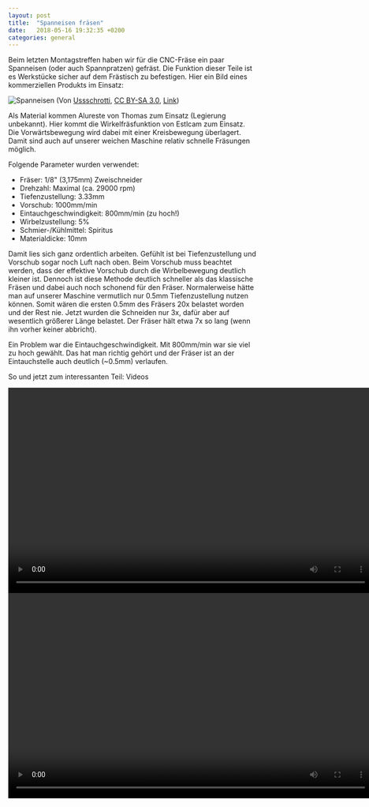 ```yaml
---
layout: post
title:  "Spanneisen fräsen"
date:   2018-05-16 19:32:35 +0200
categories: general 
---
```

Beim letzten Montagstreffen haben wir für die CNC-Fräse ein paar Spanneisen (oder auch Spannpratzen) gefräst. Die Funktion dieser Teile ist es Werkstücke sicher auf dem Frästisch zu befestigen. Hier ein Bild eines kommerziellen Produkts im Einsatz:

![Spanneisen](https://upload.wikimedia.org/wikipedia/commons/thumb/2/27/Spanneisen.jpg/1200px-Spanneisen.jpg) (Von <a href="//commons.wikimedia.org/wiki/User:Ussschrotti" title="User:Ussschrotti">Ussschrotti</a>, <a href="http://creativecommons.org/licenses/by-sa/3.0/" title="Creative Commons Attribution-Share Alike 3.0">CC BY-SA 3.0</a>, <a href="https://commons.wikimedia.org/w/index.php?curid=1372027">Link</a>)

Als Material kommen Alureste von Thomas zum Einsatz (Legierung unbekannt). Hier kommt die Wirkelfräsfunktion von Estlcam zum Einsatz. Die Vorwärtsbewegung wird dabei mit einer Kreisbewegung überlagert. Damit sind auch auf unserer weichen Maschine relativ schnelle Fräsungen möglich. 

Folgende Parameter wurden verwendet:
* Fräser: 1/8" (3,175mm) Zweischneider
* Drehzahl: Maximal (ca. 29000 rpm)
* Tiefenzustellung: 3.33mm
* Vorschub: 1000mm/min
* Eintauchgeschwindigkeit: 800mm/min (zu hoch!)
* Wirbelzustellung: 5%
* Schmier-/Kühlmittel: Spiritus
* Materialdicke: 10mm

Damit lies sich ganz ordentlich arbeiten. Gefühlt ist bei Tiefenzustellung und Vorschub sogar noch Luft nach oben. Beim Vorschub muss beachtet werden, dass der effektive Vorschub durch die Wirbelbewegung deutlich kleiner ist. Dennoch ist diese Methode deutlich schneller als das klassische Fräsen und dabei auch noch schonend für den Fräser. Normalerweise hätte man auf unserer Maschine vermutlich nur 0.5mm Tiefenzustellung nutzen können. Somit wären die ersten 0.5mm des Fräsers 20x belastet worden und der Rest nie. Jetzt wurden die Schneiden nur 3x, dafür aber auf wesentlich größerer Länge belastet. Der Fräser hält etwa 7x so lang (wenn ihn vorher keiner abbricht). 

Ein Problem war die Eintauchgeschwindigkeit. Mit 800mm/min war sie viel zu hoch gewählt. Das hat man richtig gehört und der Fräser ist an der Eintauchstelle auch deutlich (~0.5mm) verlaufen.

So und jetzt zum interessanten Teil: Videos

 <video width="740" height="416" controls>
  <source src="/assets/spanneisen1.webm" type="video/webm">
Your browser does not support the video tag.
</video> 

 <video width="740" height="416" controls>
  <source src="/assets/spanneisen2.webm" type="video/webm">
Your browser does not support the video tag.
</video> 

